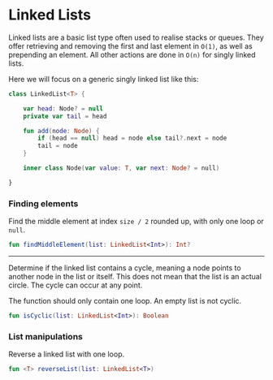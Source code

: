 # Linked Lists

Linked lists are a basic list type often used to realise stacks or queues.
They offer retrieving and removing the first and last element in `O(1)`, as well as prepending an element.
All other actions are done in `O(n)` for singly linked lists.

Here we will focus on a generic singly linked list like this:

```kotlin
class LinkedList<T> {

    var head: Node? = null
    private var tail = head

    fun add(node: Node) {
        if (head == null) head = node else tail?.next = node
        tail = node
    }

    inner class Node(var value: T, var next: Node? = null)

}
```

### Finding elements

Find the middle element at index `size / 2` rounded up, with only one loop or `null`.

```kotlin
fun findMiddleElement(list: LinkedList<Int>): Int?
```
---
Determine if the linked list contains a cycle, meaning a node points to another node in the list or itself.
This does not mean that the list is an actual circle. The cycle can occur at any point.

The function should only contain one loop. An empty list is not cyclic.

```kotlin
fun isCyclic(list: LinkedList<Int>): Boolean
```

### List manipulations

Reverse a linked list with one loop.

```kotlin
fun <T> reverseList(list: LinkedList<T>)
```
